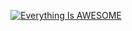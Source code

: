 [![Everything Is AWESOME](https://variety.com/wp-content/uploads/2021/07/Rick-Astley-Never-Gonna-Give-You-Up.png)](https://www.youtube.com/watch?v=dQw4w9WgXcQ "Everything Is AWESOME")